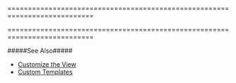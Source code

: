 ===========================================================================
<!--merge--><!--/merge-->
===========================================================================

<!--fullDescription-->
#####See Also#####
- [Customize the View](/Documentation/Guide/Widgets/SlideOut/Customize_the_View/)
- [Custom Templates](/Documentation/Guide/Widgets/Common/Templates/#Custom_Templates)
<!--/fullDescription-->

